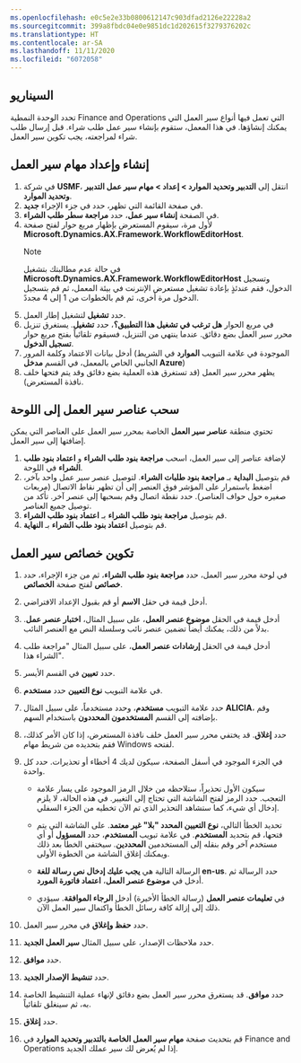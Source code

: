 ```yaml
---
ms.openlocfilehash: e0c5e2e33b0800612147c903dfad2126e22228a2
ms.sourcegitcommit: 399a8fbdc04e0e9851dc1d202615f3279376202c
ms.translationtype: HT
ms.contentlocale: ar-SA
ms.lasthandoff: 11/11/2020
ms.locfileid: "6072058"
---
```

## <a name="scenario"></a>السيناريو

تحدد الوحدة النمطية Finance and Operations التي تعمل فيها أنواع سير العمل التي يمكنك إنشاؤها. في هذا المعمل، ستقوم بإنشاء سير عمل طلب شراء. قبل إرسال طلب شراء لمراجعته، يجب تكوين سير العمل. 


## <a name="create-and-set-up-workflows"></a>إنشاء وإعداد مهام سير العمل 

1.  في شركة **USMF**، انتقل إلى **التدبير وتحديد الموارد > إعداد > مهام سير عمل التدبير وتحديد الموارد**.
2.  في صفحة القائمة التي تظهر، حدد في جزء الإجراء **جديد**.
3.  في الصفحة **إنشاء سير عمل**، حدد **مراجعة سطر طلب الشراء**.
4.  لأول مرة، سيقوم المستعرض بإظهار مربع حوار لفتح صفحة **Microsoft.Dynamics.AX.Framework.WorkflowEditorHost**.
    > [!NOTE]
    >في حالة عدم مطالبتك بتشغيل **Microsoft.Dynamics.AX.Framework.WorkflowEditorHost** وتسجيل الدخول، فقم عندئذٍ بإعادة تشغيل مستعرض الإنترنت في بيئة المعمل، ثم قم بتسجيل الدخول مرة أخرى، ثم قم بالخطوات من 1 إلى 4 مجددً.
6. حدد **تشغيل** لتشغيل إطار العمل. 
7. في مربع الحوار **هل ترغب في تشغيل هذا التطبيق؟**، حدد **تشغيل**. يستغرق تنزيل محرر سير العمل بضع دقائق. عندما ينتهي من التنزيل، فسيقوم تلقائياً بفتح مربع حوار **تسجيل الدخول**. 
7.  أدخل بيانات الاعتماد وكلمة المرور (الموجودة في علامة التبويب **الموارد** في الشريط الجانبي الخاص بالمعمل، في القسم **مدخل Azure**)
8.  يظهر محرر سير العمل (قد تستغرق هذه العملية بضع دقائق وقد يتم فتحها خلف نافذة المستعرض). 


## <a name="drag-workflow-elements-onto-the-canvas"></a>سحب عناصر سير العمل إلى اللوحة 
تحتوي منطقة **عناصر سير العمل** الخاصة بمحرر سير العمل على العناصر التي يمكن إضافتها إلى سير العمل.


1.  لإضافة عناصر إلى سير العمل، اسحب **مراجعة بنود طلب الشراء** و **اعتماد بنود طلب الشراء** في اللوحة.
2.  قم بتوصيل **البداية** بـ **مراجعة بنود طلبات الشراء**. لتوصيل عنصر سير عمل واحد بآخر، اضغط باستمرار على المؤشر فوق العنصر إلى أن تظهر نقاط الاتصال (مربعات صغيره حول حواف العناصر). حدد نقطة اتصال وقم بسحبها إلى عنصر آخر. تأكد من توصيل جميع العناصر.
3.  قم بتوصيل **مراجعة بنود طلب الشراء** بـ **اعتماد بنود طلب الشراء**.
4.  قم بتوصيل **اعتماد بنود طلب الشراء** بـ **النهاية**.

 
## <a name="configure-workflow-properties"></a>تكوين خصائص سير العمل 

1.  في لوحة محرر سير العمل، حدد **مراجعة بنود طلب الشراء**، ثم من جزء الإجراء، حدد **خصائص** لفتح صفحة **الخصائص**.
2.  أدخل قيمة في حقل **الاسم** أو قم بقبول الإعداد الافتراضي.
3.  أدخل قيمة في الحقل **موضوع عنصر العمل**، على سبيل المثال، **اختبار عنصر عمل**. بدلاً من ذلك، يمكنك أيضاً تضمين عنصر نائب وسلسلة النص مع العنصر النائب.
4. أدخل قيمة في الحقل **إرشادات عنصر العمل**، على سبيل المثال "مراجعة طلب الشراء هذا".
5. حدد **تعيين** في القسم الأيسر.
4.  في علامة التبويب **نوع التعيين** حدد **مستخدم**.
6. حدد علامة التبويب **مستخدم**، وحدد مستخدماً، على سبيل المثال **ALICIA‎**، وقم بإضافته إلى القسم **المستخدمون المحددون** باستخدام السهم.
7.  حدد **إغلاق**. قد يختفي محرر سير العمل خلف نافذة المستعرض، إذا كان الأمر كذلك، فقم بتحديده من شريط مهام Windows لفتحه.
9.  في الجزء الموجود في أسفل الصفحة، سيكون لديك 4 أخطاء أو تحذيرات. حدد كل واحدة.

    - سيكون الأول تحذيراً، ستلاحظه من خلال الرمز الموجود على يسار علامة التعجب. حدد الرمز لفتح الشاشة التي تحتاج إلى التغيير. في هذه الحالة، لا يلزم إدخال أي شيء، كما ستشاهد التحذير الذي تم الآن تخطيه من الجزء السفلي. 

    - تحديد الخطأ التالي، **نوع التعيين المحدد "بلا" غير معتمد**. على الشاشة التي يتم فتحها، قم بتحديد **المستخدم**. في علامة تبويب **المستخدم**، حدد **المسؤول** أو أي مستخدم آخر وقم بنقله إلى المستخدمين **المحددين**. سيختفي الخطأ بعد ذلك ويمكنك إغلاق الشاشة من الخطوة الأولى.

    - الرسالة التالية هي **يجب عليك إدخال نص رسالة للغة en-us**. حدد الرسالة ثم أدخل في **موضوع عنصر العمل**، **اعتماد فاتورة المورد**. 

    - في **تعليمات عنصر العمل** (رسالة الخطأ الأخيرة) أدخل **الرجاء الموافقة**. سيؤدي ذلك إلى إزالة كافة رسائل الخطأ واكتمال سير العمل الآن.
14. حدد **حفظ وإغلاق** في محرر سير العمل.
9.  حدد ملاحظات الإصدار، على سبيل المثال **سير العمل الجديد**.
10. حدد **موافق**.
11. حدد **تنشيط الإصدار الجديد**.
12. حدد **موافق**. قد يستغرق محرر سير العمل بضع دقائق لإنهاء عملية التنشيط الخاصة به، ثم سينغلق تلقائياً.
13. حدد **إغلاق**.
14. قم بتحديث صفحة **مهام سير العمل الخاصة بالتدبير وتحديد الموارد** في Finance and Operations إذا لم يُعرض لك سير عملك الجديد.
